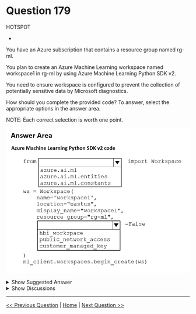 # Question 179

HOTSPOT

-

You have an Azure subscription that contains a resource group named rg-ml.

You plan to create an Azure Machine Learning workspace named workspace1 in rg-ml by using Azure Machine Learning Python SDK v2.

You need to ensure workspace is configured to prevent the collection of potentially sensitive data by Microsoft diagnostics.

How should you complete the provided code? To answer, select the appropriate options in the answer area.

NOTE: Each correct selection is worth one point.

![Question Image](../images/q179_q_image592.png)

<details>
  <summary>Show Suggested Answer</summary>

<img src="../images/q179_ans_0_image593.png" alt="Answer Image"><br>

</details>

<details>
  <summary>Show Discussions</summary>

<blockquote><p><strong>b805b03</strong> <code>(Wed 18 Jun 2025 10:00)</code> - <em>Upvotes: 1</em></p><p>Shouldn&#x27;t it be &quot;hbi_workspace = True&quot; ?</p></blockquote>

</details>

---

[<< Previous Question](question_178.md) | [Home](/index.md) | [Next Question >>](question_180.md)
